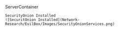 ServerContainer

	SecurityOnion Installed
	![SecuritOnion Installed](Network-Research/EvilBox/Images/SecurityOnionServices.png)
		
